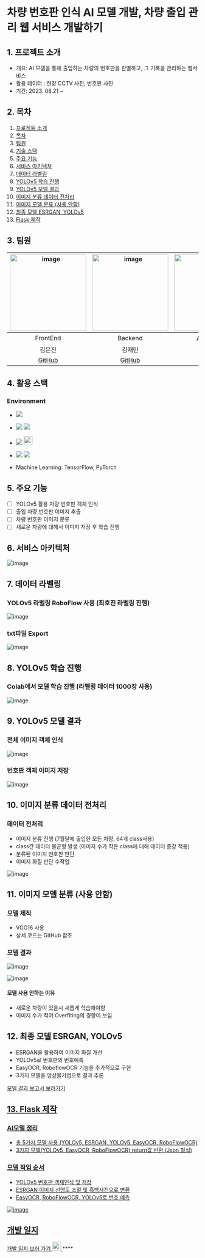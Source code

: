 # 차량 번호판 인식 AI 모델 개발, 차량 출입 관리 웹 서비스 개발하기

## 1. 프로젝트 소개 
- 개요: AI 모델을 통해 출입하는 차량의 번호판을 판별하고, 그 기록을 관리하는 웹서비스
- 활용 데이터 : 현장 CCTV 사진, 번호판 사진
- 기간: 2023. 08.21 ~

## 2. 목차
1. [프로젝트 소개](#1-프로젝트-소개)
2. [목차](#2-목차)
3. [팀원](#3-팀원)  
4. [기술 스택](#4-활용-스택)  
5. [주요 기능](#5-주요-기능)    
6. [서비스 아키텍처](#6-서비스-아키텍처)   
7. [데이터 라벨링](#7-데이터-라벨링)   
8. [YOLOv5 학습 진행](#8-YOLOv5-학습-진행)  
9. [YOLOv5 모델 결과](#9-YOLOv5-모델-결과)  
10. [이미지 분류 데이터 전처리](#10-이미지-분류-데이터-전처리)
11. [이미지 모델 분류 (사용 안함)](#11-이미지-모델-분류-(사용-안함))
12. [최종 모델 ESRGAN, YOLOv5](#12-최종-모델-ESRGAN,-YOLOv5)
13. [Flask 제작](#13-Flask-제작)
  
## 3. 팀원 
|<img width="200" alt="image" src="https://avatars.githubusercontent.com/u/129818813?v=4">|<img width="200" alt="image" src="https://avatars.githubusercontent.com/u/98063854?v=4">|<img width="200" alt="image" src="https://avatars.githubusercontent.com/u/70638717?v=4">|<img width="200" alt="image" src="https://avatars.githubusercontent.com/u/86204430?v=4">|
| :---------------------------------: | :-----------------------------------:| :---------------------------------: | :-----------------------------------:|
|                FrontEnd           |           Backend                       |              AI 모델 개발         |           AI 모델 개발                |       
|             김은진            |          김재민            |                          김민범                  |          최호진                      |      
|[GitHub](https://github.com/EUNJIN6131)|[GitHub](https://github.com/JaeMin1130)|[GitHub](https://github.com/sou05091/)|[GitHub](https://github.com/Gansaw/)|

## 4. 활용 스택 
<h3>Environment</h3>

- <img src="https://img.shields.io/badge/Python-3776AB?style=flat-square&logo=Python&logoColor=white"/>
- <img src="https://img.shields.io/badge/Flask-000000?style=flat-square&logo=flask&logoColor=white"/> <img src="https://img.shields.io/badge/React-61DAFB?style=flat-square&logo=React&logoColor=black"/>
- <img src="https://img.shields.io/badge/Git-F05032?style=flat-square&logo=git&logoColor=white"/> <img width="23" src="https://upload.wikimedia.org/wikipedia/commons/e/e9/Notion-logo.svg">
- <img src="https://img.shields.io/badge/Visual Studio Code-007ACC?style=flat-square&logo=Visual Studio Code&logoColor=white"/> <img src="https://img.shields.io/badge/Google Colab-F9AB00?style=flat-square&logo=Google Colab&logoColor=white"/>

- Machine Learning:  TensorFlow, PyTorch

## 5. 주요 기능 
- [ ] YOLOv5 활용 차량 번호판 객체 인식
- [ ] 출입 차량 번호판 이미지 추출
- [ ] 차량 번호판 이미지 분류
- [ ] 새로운 차량에 대해서 이미지 저장 후 학습 진행

## 6. 서비스 아키텍처
![image](https://file.notion.so/f/s/b1f81bed-4a33-426d-8f3c-85a73c8aa7f9/Untitled.png?id=3b1e2af4-ea4b-4f7a-ba89-b32098c778d0&table=block&spaceId=305e395a-5955-44d6-bb5f-c488ffd0100f&expirationTimestamp=1693324800000&signature=XY71KiivZQHGlN8Muvvvrn_yvKrbZ7PYf68mO5zJyf8&downloadName=Untitled.png)

## 7. 데이터 라벨링
### YOLOv5 라벨링 RoboFlow 사용 (최호진 라벨링 진행)
![image](https://github.com/sou05091/MainProject_LicensePlate/blob/main/img/yolo/RoboFlow%20%EC%82%AC%EC%9A%A9.png)
### txt파일 Export
![image](https://github.com/sou05091/MainProject_LicensePlate/blob/main/img/yolo/Export.png)

## 8. YOLOv5 학습 진행
### Colab에서 모델 학습 진행 (라벨링 데이터 1000장 사용)
![image](https://github.com/sou05091/MainProject_LicensePlate/blob/main/img/yolo/model%20%ED%95%99%EC%8A%B5.png)

## 9. YOLOv5 모델 결과
### 전체 이미지 객체 인식
![image](https://github.com/sou05091/MainProject_LicensePlate/blob/main/img/yolo/result.png)
### 번호판 객체 이미지 저장
![image](https://github.com/sou05091/MainProject_LicensePlate/blob/main/img/yolo/result1.jpg)

## 10. 이미지 분류 데이터 전처리
### 데이터 전처리
- 이미지 분류 진행 (7월달에 출입한 모든 차량, 64개 class사용)
- class간 데이터 불균형 발생 (이미지 수가 작은 class에 대해 데이터 증강 적용)
- 분류된 이미지 번호판 판단
- 이미지 화질 판단 수작업

![image](https://github.com/sou05091/MainProject_LicensePlate/blob/main/img/classfication/folder.png)

## 11. 이미지 모델 분류 (사용 안함)
### 모델 제작
- VGG16 사용
- 상세 코드는 GitHub 참조
### 모델 결과
![image](https://github.com/sou05091/MainProject_LicensePlate/blob/main/img/classfication/result.png)

![image](https://github.com/sou05091/MainProject_LicensePlate/blob/main/img/classfication/result1.png)

#### 모델 사용 안하는 이유
- 새로운 차량이 있을시 새롭게 학습해야함
- 이미지 수가 적어 Overfiting의 경향이 보임

## 12. 최종 모델 ESRGAN, YOLOv5
- ESRGAN을 활용하여 이미지 화질 개선
- YOLOv5로 번호판의 번호예측
- EasyOCR, RoboflowOCR 기능을 추가적으로 구현
- 3가지 모델을 앙상블기법으로 결과 추론

<a href="https://sou05091.github.io/MinBeom/pdf/pdf.html">모델 결과 보고서 보러가기

## 13. Flask 제작
### AI모델 정리
- 총 5가지 모델 사용 (YOLOv5, ESRGAN, YOLOv5, EasyOCR, RoboFlowOCR)
- 3가지 모델(YOLOv5, EasyOCR, RoboFlowOCR) return값 반환 (Json 형식)

### 모델 작업 순서
- YOLOv5 번호판 객체인식 및 저장
- ESRGAN 이미지 선명도 조절 및 흑백사진으로 변환
- EasyOCR, RoboFlowOCR, YOLOv5로 번호 예측

![image](https://github.com/sou05091/MainProject_LicensePlate/blob/main/img/yolo/Flask%20%EC%82%AC%EC%9A%A9.png)
## 개발 일지 
<a href="https://shrub-snap-550.notion.site/CRUD-566be659b7bf4693a6515f408cf2f1d9?pvs=4">개발 일지 보러 가기  <img width="23" src="https://upload.wikimedia.org/wikipedia/commons/e/e9/Notion-logo.svg"> </a>****
